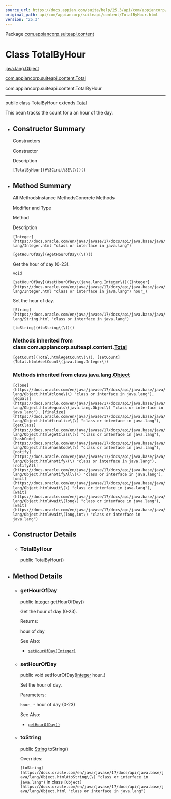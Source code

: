```yaml
---
source_url: https://docs.appian.com/suite/help/25.3/api/com/appiancorp/suiteapi/content/TotalByHour.html
original_path: api/com/appiancorp/suiteapi/content/TotalByHour.html
version: "25.3"
---
```


Package [com.appiancorp.suiteapi.content](package-summary.html)

# Class TotalByHour

[java.lang.Object](https://docs.oracle.com/en/java/javase/17/docs/api/java.base/java/lang/Object.html "class or interface in java.lang")

[com.appiancorp.suiteapi.content.Total](Total.html "class in com.appiancorp.suiteapi.content")

com.appiancorp.suiteapi.content.TotalByHour

* * *

public class TotalByHour extends [Total](Total.html "class in com.appiancorp.suiteapi.content")

This bean tracks the count for a an hour of the day.

-   ## Constructor Summary

    Constructors

    Constructor

    Description

    `[TotalByHour](#%3Cinit%3E\(\))()`

-   ## Method Summary

    All MethodsInstance MethodsConcrete Methods

    Modifier and Type

    Method

    Description

    `[Integer](https://docs.oracle.com/en/java/javase/17/docs/api/java.base/java/lang/Integer.html "class or interface in java.lang")`

    `[getHourOfDay](#getHourOfDay\(\))()`

    Get the hour of day (0-23).

    `void`

    `[setHourOfDay](#setHourOfDay\(java.lang.Integer\))([Integer](https://docs.oracle.com/en/java/javase/17/docs/api/java.base/java/lang/Integer.html "class or interface in java.lang") hour_)`

    Set the hour of day.

    `[String](https://docs.oracle.com/en/java/javase/17/docs/api/java.base/java/lang/String.html "class or interface in java.lang")`

    `[toString](#toString\(\))()`

    ### Methods inherited from class com.appiancorp.suiteapi.content.[Total](Total.html "class in com.appiancorp.suiteapi.content")

    `[getCount](Total.html#getCount\(\)), [setCount](Total.html#setCount\(java.lang.Integer\))`

    ### Methods inherited from class java.lang.[Object](https://docs.oracle.com/en/java/javase/17/docs/api/java.base/java/lang/Object.html "class or interface in java.lang")

    `[clone](https://docs.oracle.com/en/java/javase/17/docs/api/java.base/java/lang/Object.html#clone\(\) "class or interface in java.lang"), [equals](https://docs.oracle.com/en/java/javase/17/docs/api/java.base/java/lang/Object.html#equals\(java.lang.Object\) "class or interface in java.lang"), [finalize](https://docs.oracle.com/en/java/javase/17/docs/api/java.base/java/lang/Object.html#finalize\(\) "class or interface in java.lang"), [getClass](https://docs.oracle.com/en/java/javase/17/docs/api/java.base/java/lang/Object.html#getClass\(\) "class or interface in java.lang"), [hashCode](https://docs.oracle.com/en/java/javase/17/docs/api/java.base/java/lang/Object.html#hashCode\(\) "class or interface in java.lang"), [notify](https://docs.oracle.com/en/java/javase/17/docs/api/java.base/java/lang/Object.html#notify\(\) "class or interface in java.lang"), [notifyAll](https://docs.oracle.com/en/java/javase/17/docs/api/java.base/java/lang/Object.html#notifyAll\(\) "class or interface in java.lang"), [wait](https://docs.oracle.com/en/java/javase/17/docs/api/java.base/java/lang/Object.html#wait\(\) "class or interface in java.lang"), [wait](https://docs.oracle.com/en/java/javase/17/docs/api/java.base/java/lang/Object.html#wait\(long\) "class or interface in java.lang"), [wait](https://docs.oracle.com/en/java/javase/17/docs/api/java.base/java/lang/Object.html#wait\(long,int\) "class or interface in java.lang")`

-   ## Constructor Details

    -   ### TotalByHour

        public TotalByHour()

-   ## Method Details

    -   ### getHourOfDay

        public [Integer](https://docs.oracle.com/en/java/javase/17/docs/api/java.base/java/lang/Integer.html "class or interface in java.lang") getHourOfDay()

        Get the hour of day (0-23).

        Returns:

        hour of day

        See Also:

        -   [`setHourOfDay(Integer)`](#setHourOfDay\(java.lang.Integer\))

    -   ### setHourOfDay

        public void setHourOfDay([Integer](https://docs.oracle.com/en/java/javase/17/docs/api/java.base/java/lang/Integer.html "class or interface in java.lang") hour\_)

        Set the hour of day.

        Parameters:

        `hour_` - hour of day (0-23)

        See Also:

        -   [`getHourOfDay()`](#getHourOfDay\(\))

    -   ### toString

        public [String](https://docs.oracle.com/en/java/javase/17/docs/api/java.base/java/lang/String.html "class or interface in java.lang") toString()

        Overrides:

        `[toString](https://docs.oracle.com/en/java/javase/17/docs/api/java.base/java/lang/Object.html#toString\(\) "class or interface in java.lang")` in class `[Object](https://docs.oracle.com/en/java/javase/17/docs/api/java.base/java/lang/Object.html "class or interface in java.lang")`